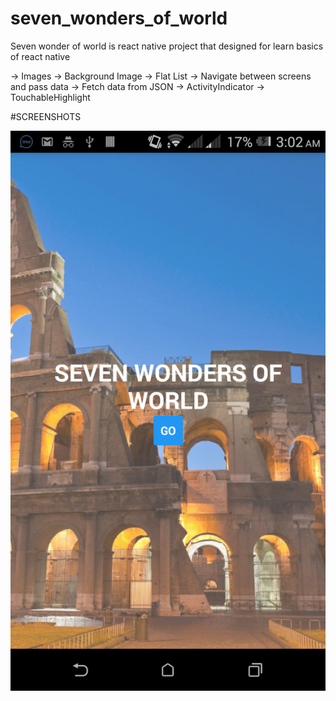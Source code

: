 # seven_wonders_of_world
Seven wonder of world is react native project that designed for learn basics of react native

-> Images
-> Background Image
-> Flat List
-> Navigate between screens and pass data
-> Fetch data from JSON
-> ActivityIndicator
-> TouchableHighlight

#SCREENSHOTS

![alt text](screenshots/1.png "Start Screen")
